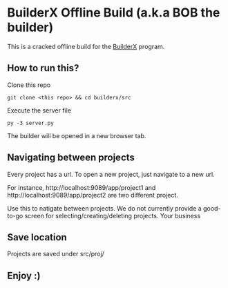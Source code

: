 # BuilderX Offline Build (a.k.a BOB the builder)

This is a cracked offline build for the [BuilderX](https://builderx.io/) program. 

## How to run this?

Clone this repo
```
git clone <this repo> && cd builderx/src
```

Execute the server file
```
py -3 server.py
```

The builder will be opened in a new browser tab.

## Navigating between projects
Every project has a url. To open a new project, just navigate to a new url.

For instance, http://localhost:9089/app/project1 and http://localhost:9089/app/project2 are two different project.

Use this to natigate between projects. We do not currently provide a good-to-go screen for selecting/creating/deleting projects. Your business

## Save location
Projects are saved under src/proj/<project name>

## Enjoy :)